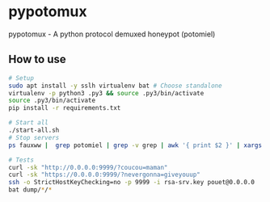 # pypotomux

pypotomux - A python protocol demuxed honeypot (potomiel)


## How to use

```bash
# Setup
sudo apt install -y sslh virtualenv bat # Choose standalone
virtualenv -p python3 .py3 && source .py3/bin/activate
source .py3/bin/activate
pip install -r requirements.txt

# Start all
./start-all.sh
# Stop servers
ps fauxww |  grep potomiel | grep -v grep | awk '{ print $2 }' | xargs sudo kill -9

# Tests
curl -sk "http://0.0.0.0:9999/?coucou=maman"
curl -sk "https://0.0.0.0:9999/?nevergonna=giveyouup"
ssh -o StrictHostKeyChecking=no -p 9999 -i rsa-srv.key pouet@0.0.0.0
bat dump/*/*
```